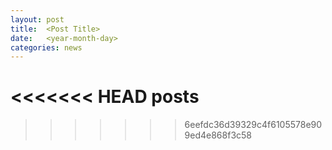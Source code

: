 ```yaml
---
layout: post
title:  <Post Title>
date:   <year-month-day>
categories: news
---
```


<<<<<<< HEAD
posts
=======
>>>>>>> 6eefdc36d39329c4f6105578e909ed4e868f3c58
